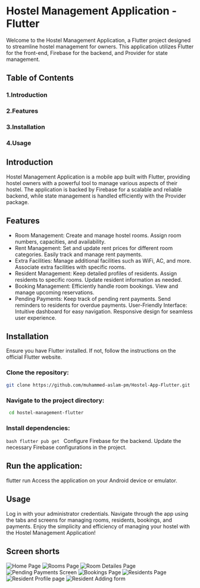 
# Hostel Management Application - Flutter 
Welcome to the Hostel Management Application, a Flutter project designed to streamline hostel management for owners. This application utilizes Flutter for the front-end, Firebase for the backend, and Provider for state management.
## Table of Contents 
### 1.Introduction 
### 2.Features 
### 3.Installation 
### 4.Usage 
## Introduction 
Hostel Management Application is a mobile app built with Flutter, providing hostel owners with a powerful tool to manage various aspects of their hostel. The application is backed by Firebase for a scalable and reliable backend, while state management is handled efficiently with the Provider package. 
## Features 
- Room Management: Create and manage hostel rooms. Assign room numbers, capacities, and availability. 
- Rent Management: Set and update rent prices for different room categories. Easily track and manage rent payments. 
- Extra Facilities: Manage additional facilities such as WiFi, AC, and more. Associate extra facilities with specific rooms. 
- Resident Management: Keep detailed profiles of residents. Assign residents to specific rooms. Update resident information as needed. 
- Booking Management: Efficiently handle room bookings. View and manage upcoming reservations. 
- Pending Payments: Keep track of pending rent payments. Send reminders to residents for overdue payments. User-Friendly Interface: Intuitive dashboard for easy navigation. Responsive design for seamless user experience. 
## Installation
Ensure you have Flutter installed. If not, follow the instructions on the official Flutter website. 
### Clone the repository:
```bash
git clone https://github.com/muhammed-aslam-pm/Hostel-App-Flutter.git
```
### Navigate to the project directory:
```bash
 cd hostel-management-flutter
```
### Install dependencies: 
```bash flutter pub get ```
Configure Firebase for the backend. Update the necessary Firebase configurations in the project. 
## Run the application: 
flutter run Access the application on your Android device or emulator. 
## Usage
Log in with your administrator credentials. Navigate through the app using the tabs and screens for managing rooms, residents, bookings, and payments. Enjoy the simplicity and efficiency of managing your hostel with the Hostel Management Application!
## Screen shorts
![Home Page](https://github.com/muhammed-aslam-pm/Hostel-App-Flutter/assets/124497102/7a5692e5-211c-49be-91de-e481f60d2320)
![Rooms Page](https://github.com/muhammed-aslam-pm/Hostel-App-Flutter/assets/124497102/e9e52935-2e03-4608-98ae-eeeef0beb33d)
![Room Detailes Page](https://github.com/muhammed-aslam-pm/Hostel-App-Flutter/assets/124497102/b13d0392-dcba-446f-93a9-8b9b8d4b1360)
![Pending Payments Screen](https://github.com/muhammed-aslam-pm/Hostel-App-Flutter/assets/124497102/2f087d4b-884a-4052-b636-6fd031c0d006)
![Bookings Page](https://github.com/muhammed-aslam-pm/Hostel-App-Flutter/assets/124497102/e13c9b1e-0568-410e-8d00-24995f7e10dc)
![Residents Page](https://github.com/muhammed-aslam-pm/Hostel-App-Flutter/assets/124497102/f88c7659-b5d6-44dd-9a47-5b7cf267005d)
![Resident Profile page](https://github.com/muhammed-aslam-pm/Hostel-App-Flutter/assets/124497102/7854b76e-913d-4bd0-9e83-a12208796027)
![Resident Adding form](https://github.com/muhammed-aslam-pm/Hostel-App-Flutter/assets/124497102/4da98029-b1b3-41aa-b9c3-b577599d6e2f)








